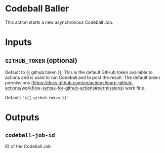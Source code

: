 # Codeball Baller

This action starts a new asynchronous Codeball Job.

# Inputs

## `GITHUB_TOKEN` (optional)

Default to {{ github.token }}. This is the default GitHub token available to actions and is used to run Codeball and to post the result. The default token permissions (https://docs.github.com/en/actions/learn-github-actions/workflow-syntax-for-github-actions#permissions) work fine.

Default: `'${{ github.token }}'`

# Outputs

## `codeball-job-id`

ID of the Codeball Job
